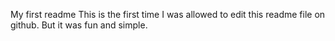 My first readme
This is the first time I was allowed to edit this readme file on github.
But it was fun and simple.
